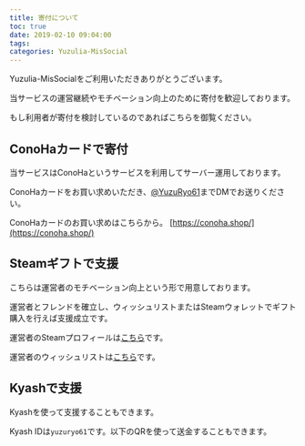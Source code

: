 ```yaml
---
title: 寄付について
toc: true
date: 2019-02-10 09:04:00
tags:
categories: Yuzulia-MisSocial
---
```


Yuzulia-MisSocialをご利用いただきありがとうございます。

当サービスの運営継続やモチベーション向上のために寄付を歓迎しております。

もし利用者が寄付を検討しているのであればこちらを御覧ください。

<!--more-->

## ConoHaカードで寄付

当サービスはConoHaというサービスを利用してサーバー運用しております。

ConoHaカードをお買い求めいただき、[@YuzuRyo61](https://yuzulia.xyz/@YuzuRyo61)までDMでお送りください。

ConoHaカードのお買い求めはこちらから。 [https://conoha.shop/](https://conoha.shop/)

## Steamギフトで支援

こちらは運営者のモチベーション向上という形で用意しております。

運営者とフレンドを確立し、ウィッシュリストまたはSteamウォレットでギフト購入を行えば支援成立です。

運営者のSteamプロフィールは[こちら](https://steamcommunity.com/id/YuzuRyo61/)です。

運営者のウィッシュリストは[こちら](https://store.steampowered.com/wishlist/id/YuzuRyo61/)です。

## Kyashで支援

Kyashを使って支援することもできます。

Kyash IDは```yuzuryo61```です。以下のQRを使って送金することもできます。
